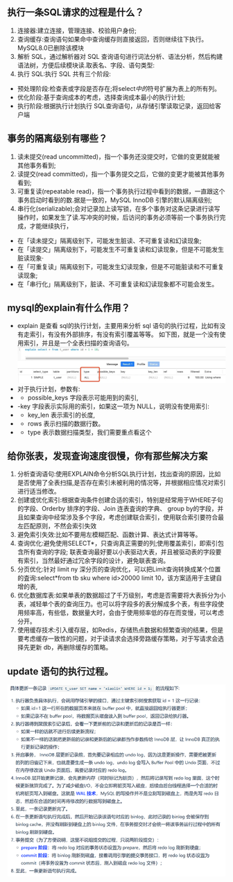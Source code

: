 ## 执行一条SQL请求的过程是什么？
1. 连接器:建立连接，管理连接、校验用户身份;
2. 查询缓存:查询语句如果命中查询缓存则直接返回，否则继续往下执行。MySQL8.0已删除该模块
3. 解析 SQL，通过解析器对 SQL 查询语句进行词法分析、语法分析，然后构建语法树，方便后续模块读.取表名、字段、语句类型:
4. 执行 SQL:执行 SQL 共有三个阶段:
- 预处理阶段:检查表或字段是否存在;将select*中的*符号扩展为表上的所有列。
- 优化阶段:基于查询成本的考虑，选择查询成本最小的执行计划;
- 执行阶段:根据执行计划执行 SQL查询语句，从存储引擎读取记录，返回给客户端

## 事务的隔离级别有哪些？
1. 读未提交(read uncommitted)，指一个事务还没提交时，它做的变更就能被其他事务看到;
2. 读提交(read committed)，指一个事务提交之后，它做的变更才能被其他事务看到;
3. 可重复读(repeatable read)，指一个事务执行过程中看到的数据，一直跟这个事务启动时看到的数.据是一致的，MySQL InnoDB 引擎的默认隔离级别;
4. 串行化(serializable);会对记录加上读写锁，在多个事务对这条记录进行读写操作时，如果发生了读.写冲突的时候，后访问的事务必须等前一个事务执行完成，才能继续执行，

- 在「读未提交」隔离级别下，可能发生脏读、不可重复读和幻读现象;
- 在「读提交」隔离级别下，可能发生不可重复读和幻读现象，但是不可能发生脏读现象·
- 在「可重复读」隔离级别下，可能发生幻读现象，但是不可能脏读和不可重复读现象;
- 在「串行化」隔离级别下，脏读、不可重复读和幻读现象都不可能会发生。

## mysql的explain有什么作用？
- explain 是查看 sql的执行计划，主要用来分析 sql 语句的执行过程，比如有没有走索引，有没有外部排序，有没有索引覆盖等等。
如下图，就是一个没有使用索引，并且是一个全表扫描的查询语句。
![alt text](..\picture\mysql.png)
- 对于执行计划，参数有:
- - possible_keys 字段表示可能用到的索引,
- -key 字段表示实际用的索引，如果这一项为 NULL，说明没有使用索引:
- - key_len 表示索引的长度,
- - rows 表示扫描的数据行数。
- - type 表示数据扫描类型，我们需要重点看这个

## 给你张表，发现查询速度很慢，你有那些解决方案
1. 分析查询语句:使用EXPLAIN命令分析SQL执行计划，找出查询的原因，比如是否使用了全表扫描,是否存在索引未被利用的情况等，并根据相应情况对索引进行适当修改。
2. 创建或优化索引:根据查询条件创建合适的索引，特别是经常用于WHERE子句的字段、Orderby 排序的字段、Join 连表査询的字典、 group by的字段，并且如果查询中经常涉及多个字段，考虑创建联合索引，使用联合索引要符合最左匹配原则，不然会索引失效
3. 避免索引失效:比如不要用左模糊匹配、函数计算、表达式计算等等。
4. 查询优化:避免使用SELECT*，只查询真正需要的列;使用覆盖索引，即索引包含所有查询的字段;
联表查询最好要以小表驱动大表，并且被驱动表的字段要有索引，当然最好通过冗余字段的设计，避免联表查询。
5. 分页优化:针对 limit ny 深分页的查询优化，可以把Limit查询转换成某个位置的査询:select*from tb sku where id>20000 limit 10，该方案适用于主键自增的表,
6. 优化数据库表:如果单表的数据超过了千万级别，考虑是否需要将大表拆分为小表，减轻单个表的查询压力。也可以将字段多的表分解成多个表，有些字段使用频率高，有些低，数据量大时，会由于使用频率低的存在而变慢，可以考虑分开。
7. 使用缓存技术:引入缓存层，如Redis，存储热点数据和频繁查询的结果，但是要考虑缓存一致性的问题，对于读请求会选择旁路缓存策略，对于写请求会选择先更新 db，再删除缓存的策略。

## update 语句的执行过程。
![alt text](..\picture\update.png)